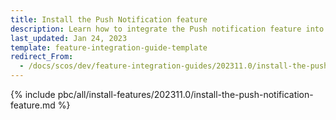 ```yaml
---
title: Install the Push Notification feature
description: Learn how to integrate the Push notification feature into your project
last_updated: Jan 24, 2023
template: feature-integration-guide-template
redirect_From:
  - /docs/scos/dev/feature-integration-guides/202311.0/install-the-push-notification-feature.html
---
```


{% include pbc/all/install-features/202311.0/install-the-push-notification-feature.md %} <!-- To edit, see /_includes/pbc/all/install-features/202311.0/install-the-push-notification-feature.md -->